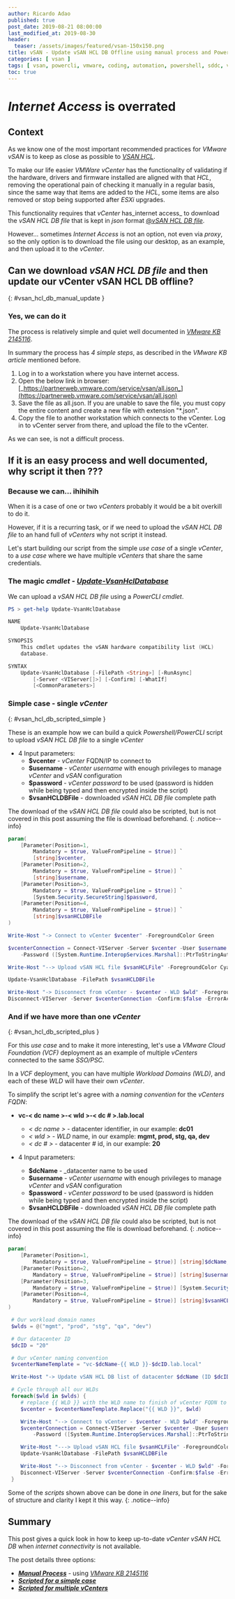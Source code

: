 ```yaml
---
author: Ricardo Adao
published: true
post_date: 2019-08-21 08:00:00
last_modified_at: 2019-08-30
header:
  teaser: /assets/images/featured/vsan-150x150.png
title: vSAN - Update vSAN HCL DB Offline using manual process and PowerCLI
categories: [ vsan ]
tags: [ vsan, powercli, vmware, coding, automation, powershell, sddc, vcf ]
toc: true
---
```

# **_Internet Access_ is overrated**

## Context

As we know one of the most important recommended practices for _VMware vSAN_ is to keep as close as possible to [_VSAN HCL_](https://www.vmware.com/resources/compatibility/search.php?deviceCategory=vsan).

To make our life easier _VMWare vCenter_ has the functionality of validating if the hardware, drivers and firmware installed are aligned with that _HCL_, removing the operational pain of checking it manually in a regular basis, since the same way that items are added to the _HCL_, some items are also removed or stop being supported after _ESXi_ upgrades.

This functionality requires that _vCenter_ has_internet access_ to download the _vSAN HCL DB file_ that is kept in _json_ format [@_vSAN HCL DB file_](https://partnerweb.vmware.com/service/vsan/all.json
).

However... sometimes _Internet Access_ is not an option, not even via _proxy_, so the only option is to download the file using our desktop, as an example, and then upload it to the _vCenter_.

## Can we download _vSAN HCL DB file_ and then update our vCenter vSAN HCL DB offline?
{: #vsan_hcl_db_manual_update }

### Yes, we can do it

The process is relatively simple and quiet well documented in [_VMware KB 2145116_](https://kb.vmware.com/s/article/2145116).

In summary the process has *4 simple steps*, as described in the _VMware KB article_ mentioned before.

1. Log in to a workstation where you have internet access.
2. Open the below link in browser:
   [_https://partnerweb.vmware.com/service/vsan/all.json_](https://partnerweb.vmware.com/service/vsan/all.json)
3. Save the file as all.json. If you are unable to save the file, you must copy the entire content and create a new file with extension "*.json".
4. Copy the file to another workstation which connects to the vCenter.  Log in to vCenter server from there, and upload the file to the vCenter.

As we can see, is not a difficult process.

## If it is an easy process and well documented, why script it then ???

### Because we can... ihihihih

When it is a case of one or two _vCenters_ probably it would be a bit overkill to do it.

However, if it is a recurring task, or if we need to upload the _vSAN HCL DB file_ to an hand full of _vCenters_ why not script it instead.

Let's start building our script from the simple _use case_ of a single _vCenter_,  to a _use case_ where we have multiple _vCenters_ that share the same credentials.

### The magic _cmdlet_ - [_Update-VsanHclDatabase_](https://code.vmware.com/doc/preview?id=6330#/doc/Update-VsanHclDatabase.html)

We can upload a _vSAN HCL DB file_ using a _PowerCLI cmdlet_.

```powershell
PS > get-help Update-VsanHclDatabase

NAME
    Update-VsanHclDatabase

SYNOPSIS
    This cmdlet updates the vSAN hardware compatibility list (HCL)
    database.

SYNTAX
    Update-VsanHclDatabase [-FilePath <String>] [-RunAsync]
        [-Server <VIServer[]>] [-Confirm] [-WhatIf]
        [<CommonParameters>]
```

### Simple case - single _vCenter_
{: #vsan_hcl_db_scripted_simple }

These is an example how we can build a quick _Powershell/PowerCLI_ script to upload _vSAN HCL DB file_ to a single _vCenter_  

* 4 Input parameters:
  * **$vcenter**       - _vCenter_ FQDN/IP to connect to
  * **$username**      - _vCenter username_ with enough privileges to manage _vCenter_ and _vSAN_ configuration
  * **$password**      - _vCenter password_ to be used (password is hidden while being typed and then encrypted inside the script)
  * **$vsanHCLDBFile** - downloaded _vSAN HCL DB file_ complete path

The download of the _vSAN HCL DB file_ could also be scripted, but is not covered in this post assuming the file is download beforehand.
{: .notice--info}

```powershell
param(
    [Parameter(Position=1,
        Mandatory = $true, ValueFromPipeline = $true)] `
        [string]$vcenter,
    [Parameter(Position=2,
        Mandatory = $true, ValueFromPipeline = $true)] `
        [string]$username,
    [Parameter(Position=3,
        Mandatory = $true, ValueFromPipeline = $true)] `
        [System.Security.SecureString]$password,
    [Parameter(Position=4,
        Mandatory = $true, ValueFromPipeline = $true)] `
        [string]$vsanHCLDBFile
)

Write-Host "-> Connect to vCenter $vcenter" -ForegroundColor Green

$vcenterConnection = Connect-VIServer -Server $vcenter -User $username `
    -Password ([System.Runtime.InteropServices.Marshal]::PtrToStringAuto([System.Runtime.InteropServices.Marshal]::SecureStringToBSTR($password)))

Write-Host "--> Upload vSAN HCL file $vsanHCLFile" -ForegroundColor Cyan

Update-VsanHclDatabase -FilePath $vsanHCLDBFile

Write-Host "-> Disconnect from vCenter - $vcenter - WLD $wld" -ForegroundColor Green
Disconnect-VIServer -Server $vcenterConnection -Confirm:$false -ErrorAction SilentlyContinue
```

### And if we have more than one _vCenter_
{: #vsan_hcl_db_scripted_plus }

For this _use case_ and to make it more interesting, let's use a _VMware Cloud Foundation (VCF)_ deployment as an example of multiple _vCenters_  connected to the same _SSO/PSC_.

In a _VCF_ deployment, you can have multiple _Workload Domains (WLD)_, and each of these _WLD_ will have their own _vCenter_.

To simplify the script let's agree with a _naming convention_ for the _vCenters_ _FQDN_:

* **vc-< dc name >-< wld >-< dc # >.lab.local**
  * _< dc name >_ - datacenter identifier, in our example: **dc01**
  * _< wld >_     - _WLD_ name, in our example: **mgmt, prod, stg, qa, dev**
  * _< dc # >_    - datacenter # id, in our example: **20**  

* 4 Input parameters:
  * **$dcName**        - _datacenter name to be used
  * **$username**      - _vCenter username_ with enough privileges to manage _vCenter_ and _vSAN_ configuration
  * **$password**      - _vCenter password_ to be used (password is hidden while being typed and then encrypted inside the script)
  * **$vsanHCLDBFile** - downloaded _vSAN HCL DB file_ complete path

The download of the _vSAN HCL DB file_ could also be scripted, but is not covered in this post assuming the file is download beforehand.
{: .notice--info}

```powershell
param(
    [Parameter(Position=1,
        Mandatory = $true, ValueFromPipeline = $true)] [string]$dcName,
    [Parameter(Position=2,
        Mandatory = $true, ValueFromPipeline = $true)] [string]$username,
    [Parameter(Position=3,
        Mandatory = $true, ValueFromPipeline = $true)] [System.Security.SecureString]$password,
    [Parameter(Position=4,
        Mandatory = $true, ValueFromPipeline = $true)] [string]$vsanHCLDBFile
)

 # Our workload domain names
 $wlds = @("mgmt", "prod", "stg", "qa", "dev")

 # Our datacenter ID
 $dcID = "20"

 # Our vCenter naming convention
 $vcenterNameTemplate = "vc-$dcName-{{ WLD }}-$dcID.lab.local"

 Write-Host "-> Update vSAN HCL DB list of datacenter $dcName (ID $dcID) vCenters" -ForegroundColor Green

 # Cycle through all our WLDs
 foreach($wld in $wlds) {
    # replace {{ WLD }} with the WLD name to finish of vCenter FQDN to connect to
    $vcenter = $vcenterNameTemplate.Replace("{{ WLD }}", $wld)

    Write-Host "--> Connect to vCenter - $vcenter - WLD $wld" -ForegroundColor Green
    $vcenterConnection = Connect-VIServer -Server $vcenter -User $username `
        -Password ([System.Runtime.InteropServices.Marshal]::PtrToStringAuto([System.Runtime.InteropServices.Marshal]::SecureStringToBSTR($password)))

    Write-Host "---> Upload vSAN HCL file $vsanHCLFile" -ForegroundColor Cyan
    Update-VsanHclDatabase -FilePath $vsanHCLDBFile

    Write-Host "--> Disconnect from vCenter - $vcenter - WLD $wld" -ForegroundColor Green
    Disconnect-VIServer -Server $vcenterConnection -Confirm:$false -ErrorAction SilentlyContinue
 }
```

Some of the _scripts_ shown above can be done in _one liners_, but for the sake of structure and clarity I kept it this way.
{: .notice--info}

## Summary

 This post gives a quick look in how to keep up-to-date _vCenter_ _vSAN HCL DB_ when _internet connectivity_ is not available.

 The post details three options:

* [_**Manual Process**_](#vsan_hcl_db_manual_update) - using [_VMware KB 2145116_](https://kb.vmware.com/s/article/2145116)
* [_**Scripted for a simple case**_](#vsan_hcl_db_scripted_simple)
* [_**Scripted for multiple vCenters**_](#vsan_hcl_db_scripted_plus)
